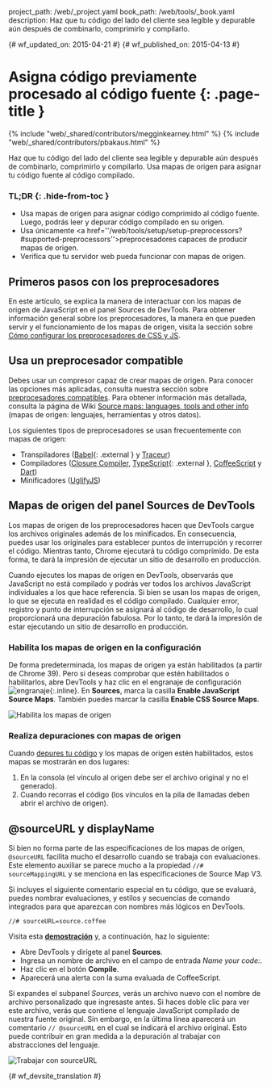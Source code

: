 project_path: /web/_project.yaml
book_path: /web/tools/_book.yaml
description: Haz que tu código del lado del cliente sea legible y depurable aún después de combinarlo, comprimirlo y compilarlo.

{# wf_updated_on: 2015-04-21 #}
{# wf_published_on: 2015-04-13 #}

# Asigna código previamente procesado al código fuente {: .page-title }

{% include "web/_shared/contributors/megginkearney.html" %}
{% include "web/_shared/contributors/pbakaus.html" %}

Haz que tu código del lado del cliente sea legible y depurable aún después de combinarlo, comprimirlo y compilarlo. Usa mapas de origen para asignar tu código fuente al código compilado.


### TL;DR {: .hide-from-toc }
- Usa mapas de origen para asignar código comprimido al código fuente. Luego, podrás leer y depurar código compilado en su origen.
- Usa únicamente <a href=''/web/tools/setup/setup-preprocessors?#supported-preprocessors''>preprocesadores capaces de producir mapas de origen</a>.
- Verifica que tu servidor web pueda funcionar con mapas de origen.


## Primeros pasos con los preprocesadores

En este artículo, se explica la manera de interactuar con los mapas de origen de JavaScript en el panel Sources de DevTools. Para obtener información general sobre los preprocesadores, la manera en que pueden servir y el funcionamiento de los mapas de origen, visita la sección sobre [Cómo configurar los preprocesadores de CSS y JS](/web/tools/setup/setup-preprocessors?#debugging-and-editing-preprocessed-content).

## Usa un preprocesador compatible

Debes usar un compresor capaz de crear mapas de origen. Para conocer las opciones más aplicadas, consulta nuestra sección sobre [preprocesadores compatibles](/web/tools/setup/setup-preprocessors?#supported-preprocessors). Para obtener información más detallada, consulta la página de Wiki [Source maps: languages, tools and other info](https://github.com/ryanseddon/source-map/wiki/Source-maps:-languages,-tools-and-other-info) (mapas de origen: lenguajes, herramientas y otros datos).

Los siguientes tipos de preprocesadores se usan frecuentemente con mapas de origen:

* Transpiladores ([Babel](https://babeljs.io/){: .external } y [Traceur](https://github.com/google/traceur-compiler/wiki/Getting-Started))
* Compiladores ([Closure Compiler](https://github.com/google/closure-compiler), [TypeScript](http://www.typescriptlang.org/){: .external }, [CoffeeScript](http://coffeescript.org) y [Dart](https://www.dartlang.org))
* Minificadores ([UglifyJS](https://github.com/mishoo/UglifyJS))

## Mapas de origen del panel Sources de DevTools

Los mapas de origen de los preprocesadores hacen que DevTools cargue los archivos originales además de los minificados. En consecuencia, puedes usar los originales para establecer puntos de interrupción y recorrer el código. Mientras tanto, Chrome ejecutará tu código comprimido. De esta forma, te dará la impresión de ejecutar un sitio de desarrollo en producción.

Cuando ejecutes los mapas de origen en DevTools, observarás que JavaScript no está compilado y podrás ver todos los archivos JavaScript individuales a los que hace referencia. Si bien se usan los mapas de origen, lo que se ejecuta en realidad es el código compilado. Cualquier error, registro y punto de interrupción se asignará al código de desarrollo, lo cual proporcionará una depuración fabulosa. Por lo tanto, te dará la impresión de estar ejecutando un sitio de desarrollo en producción.

### Habilita los mapas de origen en la configuración

De forma predeterminada, los mapas de origen ya están habilitados (a partir de Chrome 39). Pero si deseas comprobar que estén habilitados o habilitarlos, abre DevTools y haz clic en el engranaje de configuración ![engranaje](imgs/gear.png){:.inline}. En **Sources**, marca la casilla **Enable JavaScript Source Maps**. También puedes marcar la casilla **Enable CSS Source Maps**.

![Habilita los mapas de origen](imgs/source-maps.jpg)

### Realiza depuraciones con mapas de origen

Cuando [depures tu código](/web/tools/chrome-devtools/debug/breakpoints/step-code) y los mapas de origen estén habilitados, estos mapas se mostrarán en dos lugares:

1. En la consola (el vínculo al origen debe ser el archivo original y no el generado).
2. Cuando recorras el código (los vínculos en la pila de llamadas deben abrir el archivo de origen).

## @sourceURL y displayName

Si bien no forma parte de las especificaciones de los mapas de origen, `@sourceURL` facilita mucho el desarrollo cuando se trabaja con evaluaciones. Este elemento auxiliar se parece mucho a la propiedad `//# sourceMappingURL` y se menciona en las especificaciones de Source Map V3.

Si incluyes el siguiente comentario especial en tu código, que se evaluará, puedes nombrar evaluaciones, y estilos y secuencias de comando integrados para que aparezcan con nombres más lógicos en DevTools.

`//# sourceURL=source.coffee`

Visita esta
**[demostración](http://www.thecssninja.com/demo/source_mapping/compile.html)** y, a continuación, haz lo siguiente:

* Abre DevTools y dirígete al panel **Sources**.
* Ingresa un nombre de archivo en el campo de entrada _Name your code:_.
* Haz clic en el botón **Compile**.
* Aparecerá una alerta con la suma evaluada de CoffeeScript.

Si expandes el subpanel _Sources_, verás un archivo nuevo con el nombre de archivo personalizado que ingresaste antes. Si haces doble clic para ver este archivo, verás que contiene el lenguaje JavaScript compilado de nuestra fuente original. Sin embargo, en la última línea aparecerá un comentario `// @sourceURL` en el cual se indicará el archivo original. Esto puede contribuir en gran medida a la depuración al trabajar con abstracciones del lenguaje.

![Trabajar con sourceURL](imgs/coffeescript.jpg)




{# wf_devsite_translation #}
